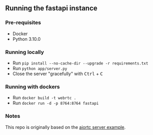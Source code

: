 ## Running the fastapi instance

### Pre-requisites
* Docker
* Python 3.10.0

### Running locally
* Run ``pip install --no-cache-dir --upgrade -r requirements.txt``
* Run ``python app/server.py``
* Close the server "gracefully" with <kbd>Ctrl</kbd> + <kbd>C</kbd>

### Running with dockers
* Run ``docker build -t webrtc .``
* Run ``docker run -d -p 8764:8764 fastapi``

### Notes
This repo is originally based on the [aiortc server example](https://github.com/aiortc/aiortc/tree/main/examples/server).



  
